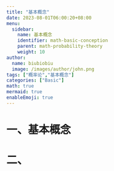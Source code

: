 ```yaml
---
title: "基本概念"
date: 2023-08-01T06:00:20+08:00
menu:
  sidebar:
    name: 基本概念
    identifier: math-basic-conception
    parent: math-probability-theory
    weight: 10
author:
  name: biubiobiu
  image: /images/author/john.png
tags: ["概率论","基本概念"]
categories: ["Basic"]
math: true
mermaid: true
enableEmoji: true
---
```


# 一、基本概念


# 二、

